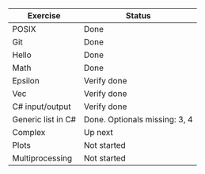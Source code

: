 
| Exercise | Status |
| -------- | ------ |
| POSIX | Done |
| Git | Done |
| Hello | Done |
| Math | Done|
| Epsilon | Verify done |
| Vec | Verify done |
| C# input/output | Verify done |
| Generic list in C# | Done. Optionals missing: 3, 4 |
| Complex | Up next |
| Plots | Not started |
| Multiprocessing | Not started |

